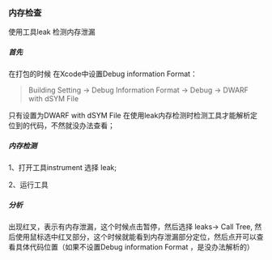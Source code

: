 ### 内存检查

使用工具leak 检测内存泄漏

##### 首先

在打包的时候 在Xcode中设置Debug information Format：

> Building Setting -> Debug Information Format -> Debug -> DWARF with dSYM File

只有设置为DWARF with dSYM File 在使用leak内存检测时检测工具才能解析定位到的代码，不然就没办法查看；

##### 内存检测

1、打开工具instrument 选择 leak;

2、运行工具

##### 分析

出现红叉，表示有内存泄漏，这个时候点击暂停，然后选择 leaks-> Call Tree, 然后使用鼠标选中红叉部分，这个时候就能看到内存泄漏部分定位，然后点开可以查看具体代码位置（如果不设置Debug information Format ，是没办法解析的）

